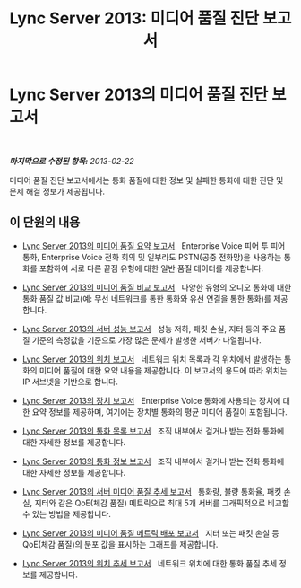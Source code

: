 ﻿---
title: 'Lync Server 2013: 미디어 품질 진단 보고서'
TOCTitle: 미디어 품질 진단 보고서
ms:assetid: ea61428e-a1d5-4189-aae6-3db19ddc5cf2
ms:mtpsurl: https://technet.microsoft.com/ko-kr/library/Gg615044(v=OCS.15)
ms:contentKeyID: 49305407
ms.date: 08/24/2015
mtps_version: v=OCS.15
ms.translationtype: HT
---

# Lync Server 2013의 미디어 품질 진단 보고서

 

_**마지막으로 수정된 항목:** 2013-02-22_

미디어 품질 진단 보고서에서는 통화 품질에 대한 정보 및 실패한 통화에 대한 진단 및 문제 해결 정보가 제공됩니다.

## 이 단원의 내용

  - [Lync Server 2013의 미디어 품질 요약 보고서](lync-server-2013-media-quality-summary-report.md)   Enterprise Voice 피어 투 피어 통화, Enterprise Voice 전화 회의 및 일부라도 PSTN(공중 전화망)을 사용하는 통화를 포함하여 서로 다른 끝점 유형에 대한 일반 품질 데이터를 제공합니다.

  - [Lync Server 2013의 미디어 품질 비교 보고서](lync-server-2013-media-quality-comparison-report.md)   다양한 유형의 오디오 통화에 대한 통화 품질 값 비교(예: 무선 네트워크를 통한 통화와 유선 연결을 통한 통화)를 제공합니다.

  - [Lync Server 2013의 서버 성능 보고서](lync-server-2013-server-performance-report.md)   성능 저하, 패킷 손실, 지터 등의 주요 품질 기준의 측정값을 기준으로 가장 많은 문제가 발생한 서버가 나열됩니다.

  - [Lync Server 2013의 위치 보고서](lync-server-2013-location-report.md)   네트워크 위치 목록과 각 위치에서 발생하는 통화의 미디어 품질에 대한 요약 내용을 제공합니다. 이 보고서의 용도에 따라 위치는 IP 서브넷을 기반으로 합니다.

  - [Lync Server 2013의 장치 보고서](lync-server-2013-device-report.md)   Enterprise Voice 통화에 사용되는 장치에 대한 요약 정보를 제공하며, 여기에는 장치별 통화의 평균 미디어 품질이 포함됩니다.

  - [Lync Server 2013의 통화 목록 보고서](lync-server-2013-call-list-report.md)   조직 내부에서 걸거나 받는 전화 통화에 대한 자세한 정보를 제공합니다.

  - [Lync Server 2013의 통화 정보 보고서](lync-server-2013-call-detail-report.md)   조직 내부에서 걸거나 받는 전화 통화에 대한 자세한 정보를 제공합니다.

  - [Lync Server 2013의 서버 미디어 품질 추세 보고서](lync-server-2013-server-media-quality-trend-report.md)   통화량, 불량 통화율, 패킷 손실, 지터와 같은 QoE(체감 품질) 메트릭으로 최대 5개 서버를 그래픽적으로 비교할 수 있는 방법을 제공합니다.

  - [Lync Server 2013의 미디어 품질 메트릭 배포 보고서](lync-server-2013-media-quality-metrics-distribution-report.md)   지터 또는 패킷 손실 등 QoE(체감 품질)의 분포 값을 표시하는 그래프를 제공합니다.

  - [Lync Server 2013의 위치 추세 보고서](lync-server-2013-location-trend-report.md)   네트워크 위치에 대한 통화 품질 추세 정보를 제공합니다.

